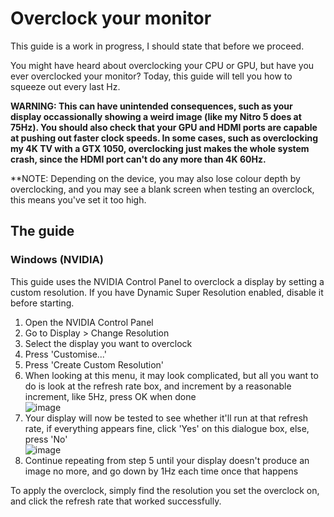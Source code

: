 # Overclock your monitor

This guide is a work in progress, I should state that before we proceed.

You might have heard about overclocking your CPU or GPU, but have you ever overclocked your monitor? Today, this guide will tell you how to squeeze out every last Hz.

**WARNING: This can have unintended consequences, such as your display occassionally showing a weird image (like my Nitro 5 does at 75Hz). You should also check that your GPU and HDMI ports are capable at pushing out faster clock speeds. In some cases, such as overclocking my 4K TV with a GTX 1050, overclocking just makes the whole system crash, since the HDMI port can't do any more than 4K 60Hz.**

**NOTE: Depending on the device, you may also lose colour depth by overclocking, and you may see a blank screen when testing an overclock, this means you've set it too high.

## The guide

### Windows (NVIDIA)

This guide uses the NVIDIA Control Panel to overclock a display by setting a custom resolution. If you have Dynamic Super Resolution enabled, disable it before starting.

1. Open the NVIDIA Control Panel
2. Go to Display > Change Resolution
3. Select the display you want to overclock
4. Press 'Customise...'
5. Press 'Create Custom Resolution'
6. When looking at this menu, it may look complicated, but all you want to do is look at the refresh rate box, and increment by a reasonable increment, like 5Hz, press OK when done <br> ![image](https://user-images.githubusercontent.com/56035537/218334487-6737412d-2a15-4958-8022-3ef90b3f21c2.png)
7. Your display will now be tested to see whether it'll run at that refresh rate, if everything appears fine, click 'Yes' on this dialogue box, else, press 'No' <br> ![image](https://user-images.githubusercontent.com/56035537/218334574-129d6ce3-607e-42c8-a990-57fcfd5d2803.png)
8. Continue repeating from step 5 until your display doesn't produce an image no more, and go down by 1Hz each time once that happens

To apply the overclock, simply find the resolution you set the overclock on, and click the refresh rate that worked successfully.
